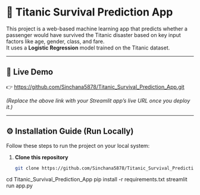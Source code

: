 # 🚢 Titanic Survival Prediction App

This project is a web-based machine learning app that predicts whether a passenger would have survived the Titanic disaster based on key input factors like age, gender, class, and fare.  
It uses a **Logistic Regression** model trained on the Titanic dataset.

---

## 🚀 Live Demo  

👉 https://github.com/Sinchana5878/Titanic_Survival_Prediction_App.git

*(Replace the above link with your Streamlit app’s live URL once you deploy it.)*

---

## ⚙️ Installation Guide (Run Locally)

Follow these steps to run the project on your local system:

1. **Clone this repository**
   ```bash
   git clone https://github.com/Sinchana5878/Titanic_Survival_Prediction_App.git
cd Titanic_Survival_Prediction_App
pip install -r requirements.txt
streamlit run app.py
